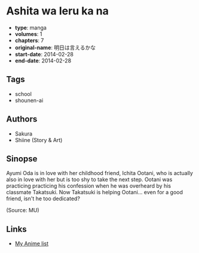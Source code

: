 # Ashita wa Ieru ka na

-   **type**: manga
-   **volumes**: 1
-   **chapters**: 7
-   **original-name**: 明日は言えるかな
-   **start-date**: 2014-02-28
-   **end-date**: 2014-02-28

## Tags

-   school
-   shounen-ai

## Authors

-   Sakura
-   Shiine (Story & Art)

## Sinopse

Ayumi Oda is in love with her childhood friend, Ichita Ootani, who is actually also in love with her but is too shy to take the next step. Ootani was practicing practicing his confession when he was overheard by his classmate Takatsuki. Now Takatsuki is helping Ootani... even for a good friend, isn't he too dedicated?

(Source: MU)

## Links

-   [My Anime list](https://myanimelist.net/manga/120927/Ashita_wa_Ieru_ka_na)
